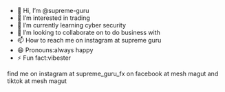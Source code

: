 - 👋 Hi, I’m @supreme-guru
- 👀 I’m interested in trading
- 🌱 I’m currently learning cyber security
- 💞️ I’m looking to collaborate on to do business with
- 📫 How to reach me on instagram at supreme guru
- 😄 Pronouns:always happy
- ⚡ Fun fact:vibester

<!---
supreme-guru/supreme-guru is a ✨ special ✨ repository because its `README.md` (this file) appears on your GitHub profile.
You can click the Preview link to take a look at your changes.
--->
find me on instagram at supreme_guru_fx on facebook at mesh magut and tiktok at mesh magut
